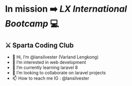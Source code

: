 # In mission ➡️ *LX International Bootcamp* 💻
## ⚔️ Sparta Coding Club
- 👋 Hi, I’m @lansilvester (Varland Lengkong)
- 👀 I’m interested in web development
- 🌱 I’m currently learning laravel 8
- 💞️ I’m looking to collaborate on laravel projects
- 📫 How to reach me IG : @lansilvester

<!---
lansilvester/lansilvester is a ✨ special ✨ repository because its `README.md` (this file) appears on your GitHub profile.
You can click the Preview link to take a look at your changes.
--->
